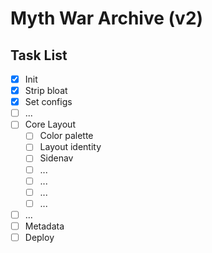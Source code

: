 # Myth War Archive (v2)

## Task List

- [x] Init
- [x] Strip bloat
- [x] Set configs
- [ ] ...
- [ ] Core Layout
  - [ ] Color palette
  - [ ] Layout identity
  - [ ] Sidenav
  - [ ] ...
  - [ ] ...
  - [ ] ...
  - [ ] ...
- [ ] ...
- [ ] Metadata
- [ ] Deploy
